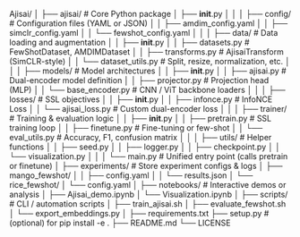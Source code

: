 Ajisai/
│
├── ajisai/                        # Core Python package
│   ├── __init__.py
│   │
│   ├── config/                    # Configuration files (YAML or JSON)
│   │   ├── amdim_config.yaml
│   │   ├── simclr_config.yaml
│   │   └── fewshot_config.yaml
│   │
│   ├── data/                      # Data loading and augmentation
│   │   ├── __init__.py
│   │   ├── datasets.py            # FewShotDataset, AMDIMDataset
│   │   ├── transforms.py          # AjisaiTransform (SimCLR-style)
│   │   └── dataset_utils.py       # Split, resize, normalization, etc.
│   │
│   ├── models/                    # Model architectures
│   │   ├── __init__.py
│   │   ├── ajisai.py              # Dual-encoder model definition
│   │   ├── projector.py           # Projection head (MLP)
│   │   └── base_encoder.py        # CNN / ViT backbone loaders
│   │
│   ├── losses/                    # SSL objectives
│   │   ├── __init__.py
│   │   ├── infonce.py             # InfoNCE Loss
│   │   └── ajisai_loss.py         # Custom dual-encoder loss
│   │
│   ├── trainer/                   # Training & evaluation logic
│   │   ├── __init__.py
│   │   ├── pretrain.py            # SSL training loop
│   │   ├── finetune.py            # Fine-tuning or few-shot
│   │   └── eval_utils.py          # Accuracy, F1, confusion matrix
│   │
│   ├── utils/                     # Helper functions
│   │   ├── seed.py
│   │   ├── logger.py
│   │   ├── checkpoint.py
│   │   └── visualization.py
│   │
│   └── main.py                    # Unified entry point (calls pretrain or finetune)
│
├── experiments/                   # Store experiment configs & logs
│   ├── mango_fewshot/
│   │   ├── config.yaml
│   │   └── results.json
│   └── rice_fewshot/
│       └── config.yaml
│
├── notebooks/                     # Interactive demos or analysis
│   ├── Ajisai_demo.ipynb
│   └── Visualization.ipynb
│
├── scripts/                       # CLI / automation scripts
│   ├── train_ajisai.sh
│   ├── evaluate_fewshot.sh
│   └── export_embeddings.py
│
├── requirements.txt
├── setup.py                       # (optional) for pip install -e .
├── README.md
└── LICENSE
